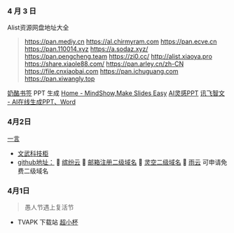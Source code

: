 ### 4 月 3 日

Alist资源网盘地址大全

> https://pan.mediy.cn
> https://al.chirmyram.com
> https://pan.ecve.cn
> https://pan.110014.xyz
> https://a.sodaz.xyz/
> https://pan.pengcheng.team
> https://zi0.cc/
> http://alist.xiaoya.pro
> https://share.xiaole88.com/
> https://pan.arley.cn/zh-CN
> https://file.cnxiaobai.com
> https://pan.ichuguang.com
> https://pan.xiwangly.top

[奶酪书签](https://cqmzgg.lanzn.com/isdri1tr7efe)
PPT 生成
[Home - MindShow,Make Slides Easy](https://www.mindshow.fun/#/home)
[AI灵感PPT](https://www.lgppt.cn/)
[讯飞智文 - AI在线生成PPT、Word](https://zhiwen.xfyun.cn/)

### 4月2日
[一言](https://[v1.hitokoto.cn/?c=f&encode=text](https://v1.hitokoto.cn/?c=f&encode=text))
- [文武科技柜](https://www.wangdu.site/)
- [github地址：](https://github.com/dongyubin)
🥇 [缤纷云](https://www.bitiful.com/)
🥇 [邮箱注册二级域名](https://desec.io/)
🥇 [灵空二级域名](https://www.lkdns.top/)
🥇 [雨云](https://www.rainyun.com/home) 可申请免费二级域名
### 4月1日

> 愚人节遇上复活节

- TVAPK 下载站 [超小杯](https://www.rjcxb.com/category/apk/tvapk)

